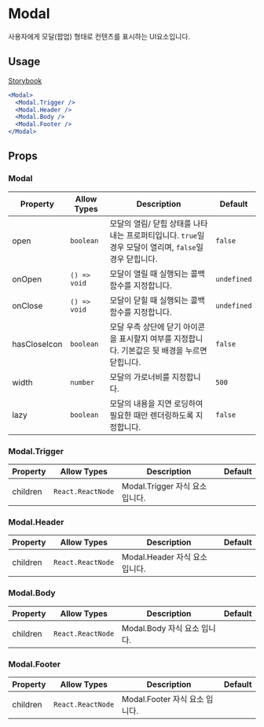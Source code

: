 # Modal

사용자에게 모달(팝업) 형태로 컨텐츠를 표시하는 UI요소입니다.

## Usage

[Storybook](https://###)

```jsx
<Modal>
  <Modal.Trigger />
  <Modal.Header />
  <Modal.Body />
  <Modal.Footer />
</Modal>
```

## Props

### Modal

| Property     | Allow Types  | Description                                                                                             | Default     |
| ------------ | ------------ | ------------------------------------------------------------------------------------------------------- | ----------- |
| open         | `boolean`    | 모달의 열림/ 닫힘 상태를 나타내는 프로퍼티입니다. `true`일 경우 모달이 열리며, `false`일 경우 닫힙니다. | `false`     |
| onOpen       | `() => void` | 모달이 열릴 때 실행되는 콜백함수를 지정합니다.                                                          | `undefined` |
| onClose      | `() => void` | 모달이 닫힐 때 실행되는 콜백함수를 지정합니다.                                                          | `undefined` |
| hasCloseIcon | `boolean`    | 모달 우측 상단에 닫기 아이콘을 표시할지 여부를 지정합니다. 기본값은 뒷 배경을 누르면 닫힙니다.          | `false`     |
| width        | `number`     | 모달의 가로너비를 지정합니다.                                                                           | `500`       |
| lazy         | `boolean`    | 모달의 내용을 지연 로딩하여 필요한 때만 렌더링하도록 지정합니다.                                        | `false`     |

### Modal.Trigger

| Property | Allow Types       | Description                     | Default |
| -------- | ----------------- | ------------------------------- | ------- |
| children | `React.ReactNode` | Modal.Trigger 자식 요소 입니다. |         |

### Modal.Header

| Property | Allow Types       | Description                    | Default |
| -------- | ----------------- | ------------------------------ | ------- |
| children | `React.ReactNode` | Modal.Header 자식 요소 입니다. |         |

### Modal.Body

| Property | Allow Types       | Description                  | Default |
| -------- | ----------------- | ---------------------------- | ------- |
| children | `React.ReactNode` | Modal.Body 자식 요소 입니다. |         |

### Modal.Footer

| Property | Allow Types       | Description                    | Default |
| -------- | ----------------- | ------------------------------ | ------- |
| children | `React.ReactNode` | Modal.Footer 자식 요소 입니다. |         |
